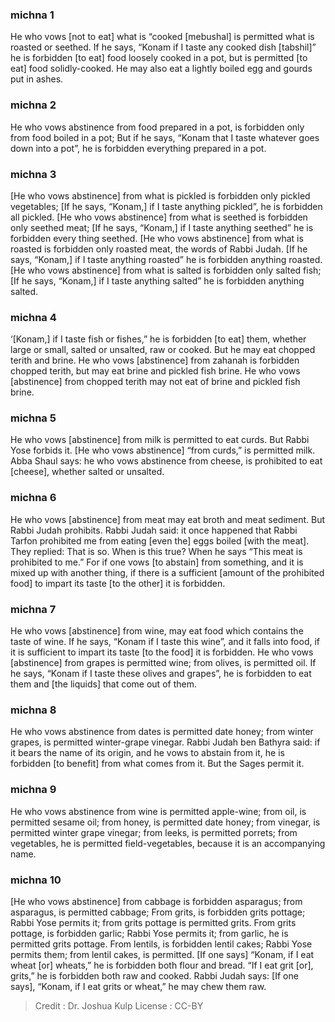 
### michna 1
He who vows [not to eat] what is “cooked [mebushal] is permitted what is roasted or seethed. If he says, “Konam if I taste any cooked dish [tabshil]” he is forbidden [to eat] food loosely cooked in a pot, but is permitted [to eat] food solidly-cooked. He may also eat a lightly boiled egg and gourds put in ashes.

### michna 2
He who vows abstinence from food prepared in a pot, is forbidden only from food boiled in a pot; But if he says, “Konam that I taste whatever goes down into a pot”, he is forbidden everything prepared in a pot.

### michna 3
[He who vows abstinence] from what is pickled is forbidden only pickled vegetables; [If he says, “Konam,] if I taste anything pickled”, he is forbidden all pickled. [He who vows abstinence] from what is seethed is forbidden only seethed meat; [If he says, “Konam,] if I taste anything seethed” he is forbidden every thing seethed. [He who vows abstinence] from what is roasted is forbidden only roasted meat, the words of Rabbi Judah. [If he says, “Konam,] if I taste anything roasted” he is forbidden anything roasted. [He who vows abstinence] from what is salted is forbidden only salted fish; [If he says, “Konam,] if I taste anything salted” he is forbidden anything salted.

### michna 4
‘[Konam,] if I taste fish or fishes,” he is forbidden [to eat] them, whether large or small, salted or unsalted, raw or cooked. But he may eat chopped terith and brine. He who vows [abstinence] from zahanah is forbidden chopped terith, but may eat brine and pickled fish brine. He who vows [abstinence] from chopped terith may not eat of brine and pickled fish brine.

### michna 5
He who vows [abstinence] from milk is permitted to eat curds. But Rabbi Yose forbids it. [He who vows abstinence] “from curds,” is permitted milk. Abba Shaul says: he who vows abstinence from cheese, is prohibited to eat [cheese], whether salted or unsalted.

### michna 6
He who vows [abstinence] from meat may eat broth and meat sediment. But Rabbi Judah prohibits. Rabbi Judah said: it once happened that Rabbi Tarfon prohibited me from eating [even the] eggs boiled [with the meat]. They replied:  That is so.  When is this true? When he says “This meat is prohibited to me.” For if one vows [to abstain] from something, and it is mixed up with another thing, if there is a sufficient [amount of the prohibited food] to impart its taste [to the other] it  is forbidden.

### michna 7
He who vows [abstinence] from wine, may eat food which contains the taste of wine. If he says, “Konam if I taste this wine”, and it falls into food, if it is sufficient to impart its taste [to the food] it is forbidden. He who vows [abstinence] from grapes is permitted wine; from olives, is permitted oil. If he says, “Konam if I taste these olives and grapes”, he is forbidden to eat them and [the liquids] that come out of them.

### michna 8
He who vows abstinence from dates is permitted date honey; from winter grapes, is permitted winter-grape vinegar. Rabbi Judah ben Bathyra said: if it bears the name of its origin, and he vows to abstain from it,  he is forbidden [to benefit] from what comes from it. But the Sages permit it.

### michna 9
He who vows abstinence from wine is permitted apple-wine; from oil, is permitted sesame oil; from honey, is permitted date honey; from vinegar, is permitted winter grape vinegar; from leeks, is permitted porrets; from vegetables, he is permitted field-vegetables, because it is an accompanying name.

### michna 10
[He who vows abstinence] from cabbage is forbidden asparagus; from asparagus, is permitted cabbage; From grits, is forbidden grits pottage; Rabbi Yose permits it; from grits pottage is permitted grits. From grits pottage, is forbidden garlic; Rabbi Yose permits it; from garlic, he is permitted grits pottage. From lentils, is forbidden lentil cakes; Rabbi Yose permits them; from lentil cakes, is permitted. [If one says] “Konam, if I eat wheat [or] wheats,” he is forbidden both flour and bread. “If I eat grit [or], grits,” he is forbidden both raw and cooked. Rabbi Judah says: [If one says], “Konam, if I eat grits or wheat,” he may chew them raw.

>Credit : Dr. Joshua Kulp
>License : CC-BY